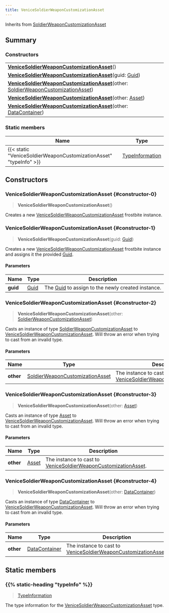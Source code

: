 ```yaml
---
title: VeniceSoldierWeaponCustomizationAsset
---
```


Inherits from 
[SoldierWeaponCustomizationAsset](/vext/ref/fb/soldierweaponcustomizationasset)

## Summary
### Constructors
| |
| ----------- |
| **[VeniceSoldierWeaponCustomizationAsset](#constructor-0)**() |
| **[VeniceSoldierWeaponCustomizationAsset](#constructor-1)**(guid: [Guid](/vext/ref/shared/class/guid)) |
| **[VeniceSoldierWeaponCustomizationAsset](#constructor-2)**(other: [SoldierWeaponCustomizationAsset](/vext/ref/fb/soldierweaponcustomizationasset)) |
| **[VeniceSoldierWeaponCustomizationAsset](#constructor-3)**(other: [Asset](/vext/ref/fb/asset)) |
| **[VeniceSoldierWeaponCustomizationAsset](#constructor-4)**(other: [DataContainer](/vext/ref/shared/class/datacontainer)) |

### Static members
| Name | Type |
| ---- | ---- |
| {{< static "VeniceSoldierWeaponCustomizationAsset" "typeInfo" >}} | [TypeInformation](/vext/ref/shared/class/typeinformation) |

## Constructors
### VeniceSoldierWeaponCustomizationAsset {#constructor-0}
> **VeniceSoldierWeaponCustomizationAsset**()

Creates a new [VeniceSoldierWeaponCustomizationAsset](/vext/ref/fb/venicesoldierweaponcustomizationasset) frostbite instance.

### VeniceSoldierWeaponCustomizationAsset {#constructor-1}
> **VeniceSoldierWeaponCustomizationAsset**(guid: [Guid](/vext/ref/shared/class/guid))

Creates a new [VeniceSoldierWeaponCustomizationAsset](/vext/ref/fb/venicesoldierweaponcustomizationasset) frostbite instance and assigns it the provided [Guid](/vext/ref/shared/class/guid).

#### Parameters
| Name | Type | Description |
| ---- | ---- | ----------- |
| **guid** | [Guid](/vext/ref/shared/class/guid) | The [Guid](/vext/ref/shared/class/guid) to assign to the newly created instance. |

### VeniceSoldierWeaponCustomizationAsset {#constructor-2}
> **VeniceSoldierWeaponCustomizationAsset**(other: [SoldierWeaponCustomizationAsset](/vext/ref/fb/soldierweaponcustomizationasset))

Casts an instance of type [SoldierWeaponCustomizationAsset](/vext/ref/fb/soldierweaponcustomizationasset) to [VeniceSoldierWeaponCustomizationAsset](/vext/ref/fb/venicesoldierweaponcustomizationasset). Will throw an error when trying to cast from an invalid type.

#### Parameters
| Name | Type | Description |
| ---- | ---- | ----------- |
| **other** | [SoldierWeaponCustomizationAsset](/vext/ref/fb/soldierweaponcustomizationasset) | The instance to cast to [VeniceSoldierWeaponCustomizationAsset](/vext/ref/fb/venicesoldierweaponcustomizationasset). |

### VeniceSoldierWeaponCustomizationAsset {#constructor-3}
> **VeniceSoldierWeaponCustomizationAsset**(other: [Asset](/vext/ref/fb/asset))

Casts an instance of type [Asset](/vext/ref/fb/asset) to [VeniceSoldierWeaponCustomizationAsset](/vext/ref/fb/venicesoldierweaponcustomizationasset). Will throw an error when trying to cast from an invalid type.

#### Parameters
| Name | Type | Description |
| ---- | ---- | ----------- |
| **other** | [Asset](/vext/ref/fb/asset) | The instance to cast to [VeniceSoldierWeaponCustomizationAsset](/vext/ref/fb/venicesoldierweaponcustomizationasset). |

### VeniceSoldierWeaponCustomizationAsset {#constructor-4}
> **VeniceSoldierWeaponCustomizationAsset**(other: [DataContainer](/vext/ref/shared/class/datacontainer))

Casts an instance of type [DataContainer](/vext/ref/shared/class/datacontainer) to [VeniceSoldierWeaponCustomizationAsset](/vext/ref/fb/venicesoldierweaponcustomizationasset). Will throw an error when trying to cast from an invalid type.

#### Parameters
| Name | Type | Description |
| ---- | ---- | ----------- |
| **other** | [DataContainer](/vext/ref/shared/class/datacontainer) | The instance to cast to [VeniceSoldierWeaponCustomizationAsset](/vext/ref/fb/venicesoldierweaponcustomizationasset). |

## Static members
### {{% static-heading "typeInfo" %}}
> [TypeInformation](/vext/ref/shared/class/typeinformation)

The type information for the [VeniceSoldierWeaponCustomizationAsset](/vext/ref/fb/venicesoldierweaponcustomizationasset) type.

